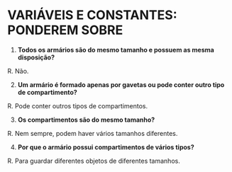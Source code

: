 # VARIÁVEIS E CONSTANTES: PONDEREM SOBRE

1. **Todos os armários são do mesmo tamanho e possuem as mesma disposição?**

  R. Não.

2. **Um armário é formado apenas por gavetas ou pode conter outro tipo de compartimento?**

  R. Pode conter outros tipos de compartimentos.

3. **Os compartimentos são do mesmo tamanho?**

  R. Nem sempre, podem haver vários tamanhos diferentes.

4. **Por que o armário possui compartimentos de vários tipos?**

  R. Para guardar diferentes objetos de diferentes tamanhos.
